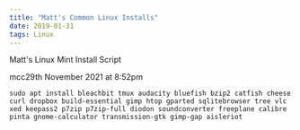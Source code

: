 ```yaml
---
title: "Matt's Common Linux Installs"
date: 2019-01-31
tags: Linux
---
```


Matt's Linux Mint Install Script

mcc29th November 2021 at 8:52pm

```
sudo apt install bleachbit tmux audacity bluefish bzip2 catfish cheese curl dropbox build-essential gimp htop gparted sqlitebrowser tree vlc xed keepass2 p7zip p7zip-full diodon soundconverter freeplane calibre pinta gnome-calculator transmission-gtk gimp-gap aisleriot
```


